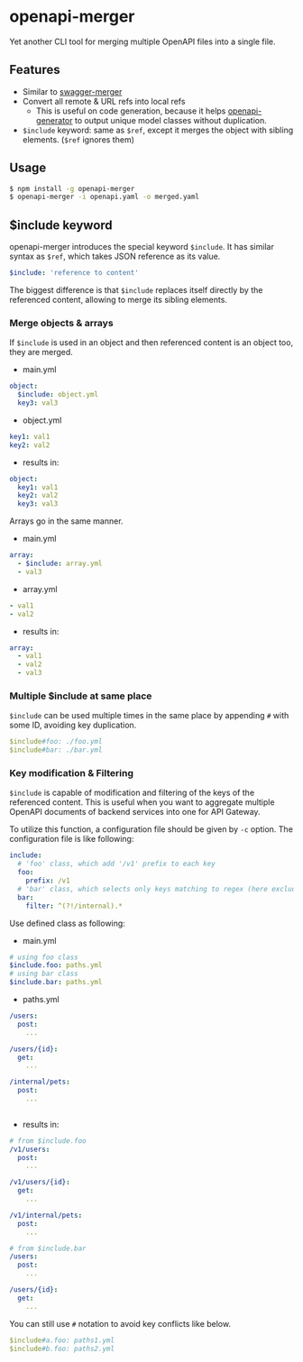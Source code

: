 # openapi-merger

Yet another CLI tool for merging multiple OpenAPI files into a single file.

## Features
- Similar to [swagger-merger](https://github.com/WindomZ/swagger-merger)
- Convert all remote & URL refs into local refs
  - This is useful on code generation, because it helps [openapi-generator](https://github.com/OpenAPITools/openapi-generator)
    to output unique model classes without duplication.
- `$include` keyword: same as `$ref`, except it merges the object with sibling elements. (`$ref` ignores them)

## Usage

```sh
$ npm install -g openapi-merger
$ openapi-merger -i openapi.yaml -o merged.yaml
```

## $include keyword

openapi-merger introduces the special keyword `$include`.
It has similar syntax as `$ref`, which takes JSON reference as its value.

```yaml
$include: 'reference to content'
```

The biggest difference is that `$include` replaces itself directly by the referenced content, allowing to merge its sibling elements.


### Merge objects & arrays

If `$include` is used in an object and then referenced content is an object too, they are merged.

- main.yml
```yaml
object:
  $include: object.yml
  key3: val3
```

- object.yml
```yaml
key1: val1
key2: val2
```

- results in:
```yaml
object:
  key1: val1
  key2: val2
  key3: val3
``` 

Arrays go in the same manner.

- main.yml
```yaml
array:
  - $include: array.yml
  - val3
```

- array.yml
```yaml
- val1
- val2
```

- results in:
```yaml
array:
  - val1
  - val2
  - val3
``` 


### Multiple $include at same place

`$include` can be used multiple times in the same place by appending `#` with some ID, avoiding key duplication.

```yaml
$include#foo: ./foo.yml
$include#bar: ./bar.yml
```


### Key modification & Filtering

`$include` is capable of modification and filtering of the keys of the referenced content.
This is useful when you want to aggregate multiple OpenAPI documents of backend services into one for API Gateway.

To utilize this function, a configuration file should be given by `-c` option.
The configuration file is like following:

```yaml
include:
  # 'foo' class, which add '/v1' prefix to each key
  foo:
    prefix: /v1
  # 'bar' class, which selects only keys matching to regex (here excluding paths that begins 'internal')
  bar: 
    filter: ^(?!/internal).*
```

Use defined class as following:
- main.yml
```yaml
# using foo class
$include.foo: paths.yml 
# using bar class
$include.bar: paths.yml
```

- paths.yml
```yaml
/users:
  post:
    ...

/users/{id}:
  get:
    ...

/internal/pets:
  post:
    ...
  
```

- results in:
```yaml
# from $include.foo
/v1/users:
  post:
    ...

/v1/users/{id}:
  get:
    ...

/v1/internal/pets:
  post:
    ...

# from $include.bar
/users:
  post:
    ...

/users/{id}:
  get:
    ...
```

You can still use `#` notation to avoid key conflicts like below. 

```yaml
$include#a.foo: paths1.yml
$include#b.foo: paths2.yml
```
